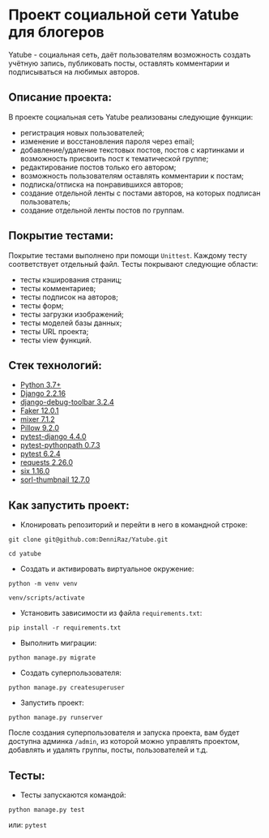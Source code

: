 # Проект социальной сети Yatube для блогеров
Yatube - социальная сеть, даёт пользователям возможность создать учётную запись,
публиковать посты, оставлять комментарии и подписываться на любимых авторов.

## Описание проекта:
В проекте социальная сеть Yatube реализованы следующие функции:

* регистрация новых пользователей;
* изменение и восстановления пароля через email;
* добавление/удаление текстовых постов, постов с картинками и возможность
присвоить пост к тематической группе;
* редактирование постов только его автором;
* возможность пользователям оставлять комментарии к постам;
* подписка/отписка на понравившихся авторов;
* создание отдельной ленты с постами авторов, на которых подписан пользователь;
* создание отдельной ленты постов по группам.

## Покрытие тестами:

Покрытие тестами выполнено при помощи ```Unittest```. Каждому тесту соответствует
отдельный файл. Тесты покрывают следующие области:
* тесты кэширования страниц;
* тесты комментариев;
* тесты подписок на авторов;
* тесты форм;
* тесты загрузки изображений;
* тесты моделей базы данных;
* тесты URL проекта;
* тесты view функций.

## Стек технологий:

* [Python 3.7+](https://www.python.org/downloads/)
* [Django 2.2.16](https://www.djangoproject.com/download/)
* [django-debug-toolbar 3.2.4](https://pypi.org/project/django-debug-toolbar/)
* [Faker 12.0.1](https://pypi.org/project/Faker/)
* [mixer 7.1.2](https://pypi.org/project/mixer/)
* [Pillow 9.2.0](https://pypi.org/project/Pillow/)
* [pytest-django 4.4.0](https://pypi.org/project/pytest-django/)
* [pytest-pythonpath 0.7.3](https://pypi.org/project/pytest-pythonpath/)
* [pytest 6.2.4](https://pypi.org/project/pytest/)
* [requests 2.26.0](https://pypi.org/project/requests/)
* [six 1.16.0](https://pypi.org/project/six/)
* [sorl-thumbnail 12.7.0](https://pypi.org/project/sorl-thumbnail/)

## Как запустить проект:

* Клонировать репозиторий и перейти в него в командной строке:

```
git clone git@github.com:DenniRaz/Yatube.git
```

```
cd yatube
```

* Cоздать и активировать виртуальное окружение:

```
python -m venv venv
```

```
venv/scripts/activate
```

* Установить зависимости из файла ```requirements.txt```:

```
pip install -r requirements.txt
```

* Выполнить миграции:

```
python manage.py migrate
```

* Создать суперпользователя:
```
python manage.py createsuperuser
```
* Запустить проект:

```
python manage.py runserver
```
После создания суперпользователя и запуска проекта, вам будет доступна админка
```/admin```, из которой можно управлять проектом, добавлять и удалять группы, посты,
пользователей и т.д.

## Тесты:
* Тесты запускаются командой:
```
python manage.py test
```
    
или: ```pytest```
